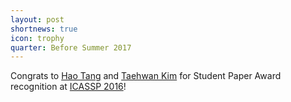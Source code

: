 ```yaml
---
layout: post
shortnews: true
icon: trophy
quarter: Before Summer 2017
---
```


Congrats to <A HREF="http://ttic.uchicago.edu/~haotang">Hao Tang</A> and <A HREF="http://ttic.uchicago.edu/~taehwan">Taehwan Kim</A> for Student Paper Award recognition at <A HREF="http://www.icassp2016.org/Awards.asp">ICASSP 2016</A>!
